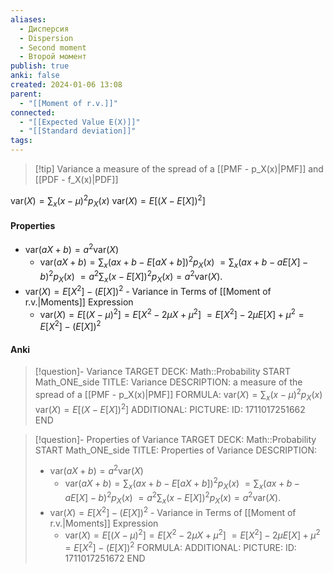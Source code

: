 ```yaml
---
aliases:
  - Дисперсия
  - Dispersion
  - Second moment
  - Второй момент
publish: true
anki: false
created: 2024-01-06 13:08
parent:
  - "[[Moment of r.v.]]"
connected:
  - "[[Expected Value E(X)]]"
  - "[[Standard deviation]]"
tags:
---
```


> [!tip] Variance 
a measure of the spread of a [[PMF - p_X(x)|PMF]]  and [[PDF - f_X(x)|PDF]]

$\text{var}(X) = \sum_{x} (x-\mu)^2 p_X(x)$
$\text{var}(X) = E[(X - E[X])^2]$


#### Properties
- $\text{var}(aX + b) = a^2\text{var}(X)$
	- $\text{var}(aX + b) = \sum_{x} (ax + b - E[aX + b])^2 p_X(x)$ $= \sum_{x} (ax + b - aE[X] - b)^2 p_X(x)$ $= a^2 \sum_{x} (x - E[X])^2 p_X(x) = a^2 \text{var}(X).$
- $\text{var}(X) = E[X^2] - (E[X])^2$ - Variance in Terms of [[Moment of r.v.|Moments]]  Expression
	- $\text{var}(X) = E[(X-\mu)^2] = E[X^2 - 2\mu X + \mu^2]$ $= E[X^2] - 2\mu E[X] + \mu^2 = E[X^2] - (E[X])^2$


#### Anki
> [!question]- Variance
TARGET DECK: Math::Probability
START
Math_ONE_side
TITLE: Variance
DESCRIPTION: a measure of the spread of a [[PMF - p_X(x)|PMF]] 
FORMULA: 
> $\text{var}(X) = \sum_{x} (x-\mu)^2 p_X(x)$
> $\text{var}(X) = E[(X - E[X])^2]$
ADDITIONAL:
PICTURE:
ID: 1711017251662
END

> [!question]- Properties of Variance
TARGET DECK: Math::Probability
START
Math_ONE_side
TITLE: Properties of Variance
DESCRIPTION: 
> - $\text{var}(aX + b) = a^2\text{var}(X)$
> 	- $\text{var}(aX + b) = \sum_{x} (ax + b - E[aX + b])^2 p_X(x)$ $= \sum_{x} (ax + b - aE[X] - b)^2 p_X(x)$ $= a^2 \sum_{x} (x - E[X])^2 p_X(x) = a^2 \text{var}(X).$
> - $\text{var}(X) = E[X^2] - (E[X])^2$ - Variance in Terms of [[Moment of r.v.|Moments]]  Expression
> 	- $\text{var}(X) = E[(X-\mu)^2] = E[X^2 - 2\mu X + \mu^2]$ $= E[X^2] - 2\mu E[X] + \mu^2 = E[X^2] - (E[X])^2$
FORMULA: 
ADDITIONAL:
PICTURE:
ID: 1711017251672
END









